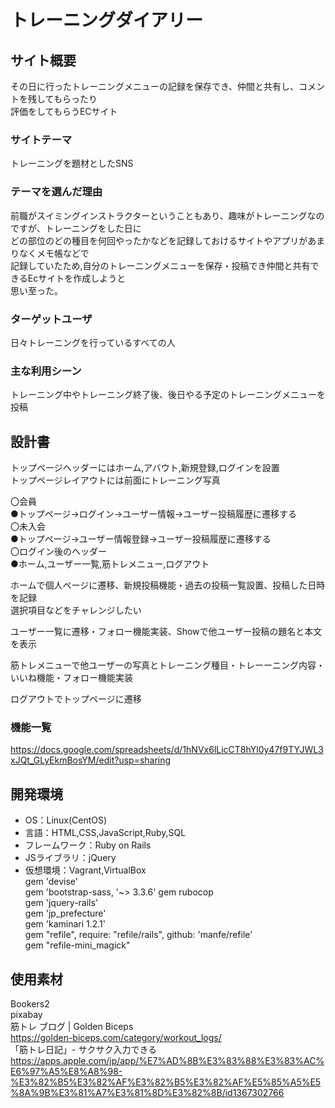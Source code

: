 # トレーニングダイアリー

## サイト概要
その日に行ったトレーニングメニューの記録を保存でき、仲間と共有し、コメントを残してもらったり<br>
評価をしてもらうECサイト

### サイトテーマ
トレーニングを題材としたSNS

### テーマを選んだ理由
前職がスイミングインストラクターということもあり、趣味がトレーニングなのですが、トレーニングをした日に<br>
どの部位のどの種目を何回やったかなどを記録しておけるサイトやアプリがあまりなくメモ帳などで<br>
記録していたため,自分のトレーニングメニューを保存・投稿でき仲間と共有できるEcサイトを作成しようと<br>
思い至った。

### ターゲットユーザ
日々トレーニングを行っているすべての人

### 主な利用シーン
トレーニング中やトレーニング終了後、後日やる予定のトレーニングメニューを投稿

## 設計書
トップページヘッダーにはホーム,アバウト,新規登録,ログインを設置<br>
トップページレイアウトには前面にトレーニング写真

〇会員<br>
●トップページ→ログイン→ユーザー情報→ユーザー投稿履歴に遷移する<br>
〇未入会<br>
●トップページ→ユーザー情報登録→ユーザー投稿履歴に遷移する<br>
〇ログイン後のヘッダー<br>
●ホーム,ユーザー一覧,筋トレメニュー,ログアウト<br>

ホームで個人ページに遷移、新規投稿機能・過去の投稿一覧設置、投稿した日時を記録<br>
選択項目などをチャレンジしたい<br>

ユーザー一覧に遷移・フォロー機能実装、Showで他ユーザー投稿の題名と本文を表示<br>

筋トレメニューで他ユーザーの写真とトレーニング種目・トレーーニング内容・いいね機能・フォロー機能実装<br>

ログアウトでトップページに遷移<br>


### 機能一覧
https://docs.google.com/spreadsheets/d/1hNVx6lLicCT8hYl0y47f9TYJWL3xJQt_GLyEkmBosYM/edit?usp=sharing

## 開発環境
- OS：Linux(CentOS)<br>
- 言語：HTML,CSS,JavaScript,Ruby,SQL<br>
- フレームワーク：Ruby on Rails<br>
- JSライブラリ：jQuery<br>
- 仮想環境：Vagrant,VirtualBox<br>
gem 'devise'<br>
gem 'bootstrap-sass, '~> 3.3.6'
gem rubocop<br>
gem 'jquery-rails'<br>
gem 'jp_prefecture'<br>
gem 'kaminari 1.2.1'<br>
gem "refile", require: "refile/rails", github: 'manfe/refile'<br>
gem "refile-mini_magick"<br>


## 使用素材
Bookers2<br>
pixabay<br>
筋トレ ブログ | Golden Biceps<br>
https://golden-biceps.com/category/workout_logs/<br>
「筋トレ日記」- サクサク入力できる<br>
https://apps.apple.com/jp/app/%E7%AD%8B%E3%83%88%E3%83%AC%E6%97%A5%E8%A8%98-%E3%82%B5%E3%82%AF%E3%82%B5%E3%82%AF%E5%85%A5%E5%8A%9B%E3%81%A7%E3%81%8D%E3%82%8B/id1367302766
